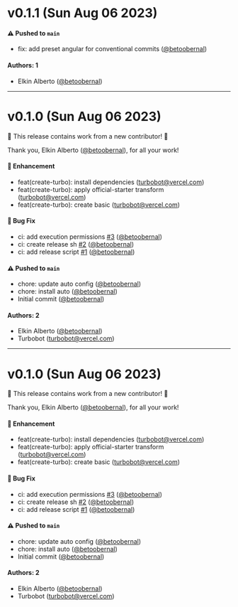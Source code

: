 # v0.1.1 (Sun Aug 06 2023)

#### ⚠️ Pushed to `main`

- fix: add preset angular for conventional commits ([@betoobernal](https://github.com/betoobernal))

#### Authors: 1

- Elkin Alberto ([@betoobernal](https://github.com/betoobernal))

---

# v0.1.0 (Sun Aug 06 2023)

:tada: This release contains work from a new contributor! :tada:

Thank you, Elkin Alberto ([@betoobernal](https://github.com/betoobernal)), for all your work!

#### 🚀 Enhancement

- feat(create-turbo): install dependencies (turbobot@vercel.com)
- feat(create-turbo): apply official-starter transform (turbobot@vercel.com)
- feat(create-turbo): create basic (turbobot@vercel.com)

#### 🐛 Bug Fix

- ci: add execution permissions [#3](https://github.com/betoobernal/turborepo/pull/3) ([@betoobernal](https://github.com/betoobernal))
- ci: create release sh [#2](https://github.com/betoobernal/turborepo/pull/2) ([@betoobernal](https://github.com/betoobernal))
- ci: add release script [#1](https://github.com/betoobernal/turborepo/pull/1) ([@betoobernal](https://github.com/betoobernal))

#### ⚠️ Pushed to `main`

- chore: update auto config ([@betoobernal](https://github.com/betoobernal))
- chore: install auto ([@betoobernal](https://github.com/betoobernal))
- Initial commit ([@betoobernal](https://github.com/betoobernal))

#### Authors: 2

- Elkin Alberto ([@betoobernal](https://github.com/betoobernal))
- Turbobot (turbobot@vercel.com)

---

# v0.1.0 (Sun Aug 06 2023)

:tada: This release contains work from a new contributor! :tada:

Thank you, Elkin Alberto ([@betoobernal](https://github.com/betoobernal)), for all your work!

#### 🚀 Enhancement

- feat(create-turbo): install dependencies (turbobot@vercel.com)
- feat(create-turbo): apply official-starter transform (turbobot@vercel.com)
- feat(create-turbo): create basic (turbobot@vercel.com)

#### 🐛 Bug Fix

- ci: add execution permissions [#3](https://github.com/betoobernal/turborepo/pull/3) ([@betoobernal](https://github.com/betoobernal))
- ci: create release sh [#2](https://github.com/betoobernal/turborepo/pull/2) ([@betoobernal](https://github.com/betoobernal))
- ci: add release script [#1](https://github.com/betoobernal/turborepo/pull/1) ([@betoobernal](https://github.com/betoobernal))

#### ⚠️ Pushed to `main`

- chore: update auto config ([@betoobernal](https://github.com/betoobernal))
- chore: install auto ([@betoobernal](https://github.com/betoobernal))
- Initial commit ([@betoobernal](https://github.com/betoobernal))

#### Authors: 2

- Elkin Alberto ([@betoobernal](https://github.com/betoobernal))
- Turbobot (turbobot@vercel.com)
